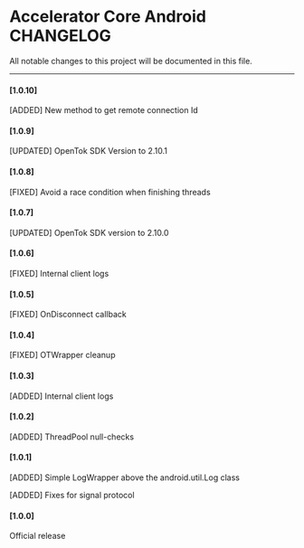 # Accelerator Core Android CHANGELOG

All notable changes to this project will be documented in this file.

--------------------------------------

#### [1.0.10]

[ADDED] New method to get remote connection Id

#### [1.0.9]

[UPDATED] OpenTok SDK Version to 2.10.1

#### [1.0.8]

[FIXED] Avoid a race condition when finishing threads

#### [1.0.7]

[UPDATED] OpenTok SDK version to 2.10.0

#### [1.0.6]

[FIXED] Internal client logs

#### [1.0.5]

[FIXED] OnDisconnect callback

#### [1.0.4]

[FIXED] OTWrapper cleanup

#### [1.0.3]

[ADDED] Internal client logs

#### [1.0.2]

[ADDED] ThreadPool null-checks

#### [1.0.1]

[ADDED]	Simple LogWrapper above the android.util.Log class

[ADDED]	Fixes for signal protocol

#### [1.0.0]

Official release

